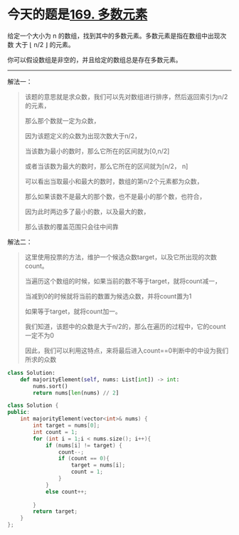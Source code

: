 # 今天的题是[169. 多数元素](https://leetcode-cn.com/problems/majority-element/)

给定一个大小为 n 的数组，找到其中的多数元素。多数元素是指在数组中出现次数 大于 ⌊ n/2 ⌋ 的元素。

你可以假设数组是非空的，并且给定的数组总是存在多数元素。

---

解法一：

> 该题的意思就是求众数，我们可以先对数组进行排序，然后返回索引为n/2的元素，
>
> 那么那个数就一定为众数，
>
> 因为该题定义的众数为出现次数大于n/2，
>
> 当该数为最小的数时，那么它所在的区间就为[0,n/2]
>
> 或者当该数为最大的数时，那么它所在的区间就为[n/2， n]
>
> 可以看出当取最小和最大的数时，数组的第n/2个元素都为众数，
>
> 那么如果该数不是最大的那个数，也不是最小的那个数，也符合，
>
> 因为此时两边多了最小的数，以及最大的数，
>
> 那么该数的覆盖范围只会往中间靠



解法二：

> 这里使用投票的方法，维护一个候选众数target，以及它所出现的次数count。
>
> 当遍历这个数组的时候，如果当前的数不等于target，就将count减一，
>
> 当减到0的时候就将当前的数置为候选众数，并将count置为1
>
> 如果等于target，就将count加一。
>
> 我们知道，该题中的众数是大于n/2的，那么在遍历的过程中，它的count一定不为0
>
> 因此，我们可以利用这特点，来将最后进入count==0判断中的中设为我们所求的众数

```python
class Solution:
    def majorityElement(self, nums: List[int]) -> int:
        nums.sort()
        return nums[len(nums) // 2]
```

```cpp
class Solution {
public:
    int majorityElement(vector<int>& nums) {
        int target = nums[0];
        int count = 1;
        for (int i = 1;i < nums.size(); i++){
            if (nums[i] != target) {
                count--;
                if (count == 0){
                    target = nums[i];
                    count = 1;
                }
            }
            else count++;
            
        }
        return target;
    }
};
```

